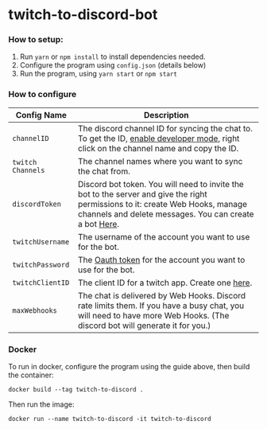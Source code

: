# twitch-to-discord-bot

### How to setup:

1. Run `yarn` or `npm install` to install dependencies needed.
2. Configure the program using `config.json` (details below)
3. Run the program, using `yarn start` or `npm start`



### How to configure

| Config Name           | Description                                                  |
| --------------------- | ------------------------------------------------------------ |
| `channelID`           | The discord channel ID for syncing the chat to. To get the ID, [enable developer mode](https://discordia.me/en/developer-mode), right click on the channel name and copy the ID. |
| ```twitch Channels``` | The channel names where you want to sync the chat from.      |
| `discordToken`        | Discord bot token. You will need to invite the bot to the server and give the right permissions to it: create Web Hooks, manage channels and delete messages. You can create a bot [Here](https://discord.com/developers). |
| `twitchUsername`      | The username of the account you want to use for the bot.     |
| `twitchPassword`      | The [Oauth token](https://twitchapps.com/tmi/) for the account you want to use for the bot. |
| `twitchClientID`      | The client ID for a twitch app. Create one [here](https://dev.twitch.tv/console/apps/create). |
| `maxWebhooks`         | The chat is delivered by Web Hooks. Discord rate limits them. If you have a busy chat, you will need to have more Web Hooks. (The discord bot will generate it for you.) |



### Docker

To run in docker, configure the program using the guide above, then build the container:

```
docker build --tag twitch-to-discord .
```

Then run the image:

```
docker run --name twitch-to-discord -it twitch-to-discord
```

